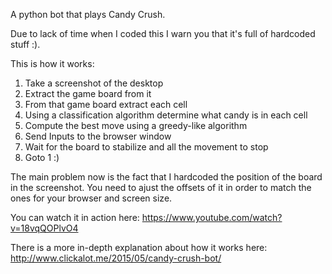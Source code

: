 A python bot that plays Candy Crush.

Due to lack of time when I coded this I warn you that it's full of hardcoded stuff :).

This is how it works: 

1. Take a screenshot of the desktop
2. Extract the game board from it
3. From that game board extract each cell
4. Using a classification algorithm determine what candy is in each cell
5. Compute the best move using a greedy-like algorithm
6. Send Inputs to the browser window
7. Wait for the board to stabilize and all the movement to stop
8. Goto 1 :)

The main problem now is the fact that I hardcoded the position of the board in the screenshot. You need to ajust the offsets of it in order to match the ones for your browser and screen size.


You can watch it in action here: https://www.youtube.com/watch?v=18vqQOPlvO4

There is a more in-depth explanation about how it works here: http://www.clickalot.me/2015/05/candy-crush-bot/

